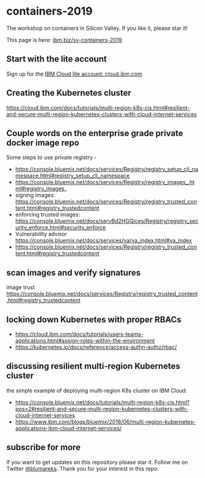 # containers-2019
The workshop on containers in Silicon Valley. If you like it, please star it!

This page is here:
[ibm.biz/sv-containers-2019](http://ibm.biz/sv-containers-2019)

## Start with the lite account

Sign up for the [IBM Cloud lite account: cloud.ibm.com](http://ibm.biz/k8s-20190206)

## Creating the Kubernetes cluster
https://cloud.ibm.com/docs/tutorials/multi-region-k8s-cis.html#resilient-and-secure-multi-region-kubernetes-clusters-with-cloud-internet-services


## Couple words on the enterprise grade private docker image repo
Some steps to use private registry  - 

- https://console.bluemix.net/docs/services/Registry/registry_setup_cli_namespace.html#registry_setup_cli_namespace
- https://console.bluemix.net/docs/services/Registry/registry_images_.html#registry_images_
- signing images: https://console.bluemix.net/docs/services/Registry/registry_trusted_content.html#registry_trustedcontent
- enforcing trusted images: https://console.bluemix.net/docs/servBd2HGQices/Registry/registry_security_enforce.html#security_enforce
- Vulnerability advisor https://console.bluemix.net/docs/services/va/va_index.html#va_index
- https://console.bluemix.net/docs/services/Registry/registry_trusted_content.html#registry_trustedcontent

## scan images and verify signatures
image trust https://console.bluemix.net/docs/services/Registry/registry_trusted_content.html#registry_trustedcontent

## locking down Kubernetes with proper RBACs 
- https://cloud.ibm.com/docs/tutorials/users-teams-applications.html#assign-roles-within-the-environment
- https://kubernetes.io/docs/reference/access-authn-authz/rbac/

## discussing resilient multi-region Kubernetes cluster
the simple example of deploying multi-region K8s cluster on IBM Cloud: 
- https://console.bluemix.net/docs/tutorials/multi-region-k8s-cis.html?pos=2#resilient-and-secure-multi-region-kubernetes-clusters-with-cloud-internet-services
- https://www.ibm.com/blogs/bluemix/2018/06/multi-region-kubernetes-applications-ibm-cloud-internet-services/

## subscribe for more
If you want to get updates on this repository please star it. Follow me on Twitter [@blumareks](https://twitter.com/blumareks). Thank you for your interest in this repo.
